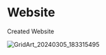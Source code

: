 # Website
Created Website

![GridArt_20240305_183315495](https://github.com/Likitha-G-Dalwai/Website/assets/161719806/c61f19cb-07ce-457f-b468-07425b6c68c7)
